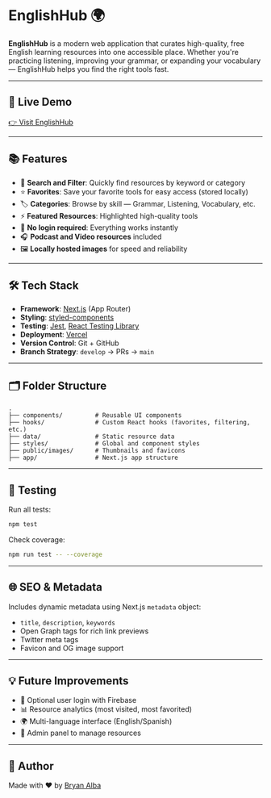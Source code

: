 # EnglishHub 🌍

**EnglishHub** is a modern web application that curates high-quality, free English learning resources into one accessible place. Whether you're practicing listening, improving your grammar, or expanding your vocabulary — EnglishHub helps you find the right tools fast.

---

## 🚀 Live Demo

[👉 Visit EnglishHub](https://englishhub.com)

---

## 📚 Features

- 🔎 **Search and Filter**: Quickly find resources by keyword or category
- ⭐ **Favorites**: Save your favorite tools for easy access (stored locally)
- 🏷️ **Categories**: Browse by skill — Grammar, Listening, Vocabulary, etc.
- ⚡ **Featured Resources**: Highlighted high-quality tools
- 🧠 **No login required**: Everything works instantly
- 🎧 **Podcast and Video resources** included
- 🖼️ **Locally hosted images** for speed and reliability

---

## 🛠️ Tech Stack

- **Framework**: [Next.js](https://nextjs.org/) (App Router)
- **Styling**: [styled-components](https://styled-components.com/)
- **Testing**: [Jest](https://jestjs.io/), [React Testing Library](https://testing-library.com/)
- **Deployment**: [Vercel](https://vercel.com/)
- **Version Control**: Git + GitHub
- **Branch Strategy**: `develop` → PRs → `main`

---

## 🗂️ Folder Structure

```
.
├── components/         # Reusable UI components
├── hooks/              # Custom React hooks (favorites, filtering, etc.)
├── data/               # Static resource data
├── styles/             # Global and component styles
├── public/images/      # Thumbnails and favicons
├── app/                # Next.js app structure
```

---

## 🧪 Testing

Run all tests:

```bash
npm test
```

Check coverage:

```bash
npm run test -- --coverage
```

---

## 🌐 SEO & Metadata

Includes dynamic metadata using Next.js `metadata` object:

- `title`, `description`, `keywords`
- Open Graph tags for rich link previews
- Twitter meta tags
- Favicon and OG image support

---

## 💡 Future Improvements

- 🔐 Optional user login with Firebase
- 📊 Resource analytics (most visited, most favorited)
- 🌍 Multi-language interface (English/Spanish)
- 🧩 Admin panel to manage resources

---

## 👤 Author

Made with ❤️ by [Bryan Alba](https://www.linkedin.com/in/bryanalba/)
